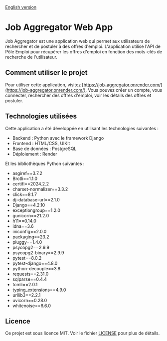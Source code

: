 [English version](README.en.md)


# Job Aggregator Web App

Job Aggregator est une application web qui permet aux utilisateurs de rechercher et de postuler à des offres d'emploi. L'application utilise l'API de Pôle Emploi pour récupérer les offres d'emploi en fonction des mots-clés de recherche de l'utilisateur.

## Comment utiliser le projet

Pour utiliser cette application, visitez [https://job-aggregator.onrender.com/](https://job-aggregator.onrender.com/). Vous pouvez créer un compte, vous connecter, rechercher des offres d'emploi, voir les détails des offres et postuler.

## Technologies utilisées

Cette application a été développée en utilisant les technologies suivantes :

- Backend : Python avec le framework Django
- Frontend : HTML/CSS, UIKit
- Base de données : PostgreSQL
- Déploiement : Render

Et les bibliothèques Python suivantes :

- asgiref==3.7.2
- Brotli==1.1.0
- certifi==2024.2.2
- charset-normalizer==3.3.2
- click==8.1.7
- dj-database-url==2.1.0
- Django==4.2.10
- exceptiongroup==1.2.0
- gunicorn==21.2.0
- h11==0.14.0
- idna==3.6
- iniconfig==2.0.0
- packaging==23.2
- pluggy==1.4.0
- psycopg2==2.9.9
- psycopg2-binary==2.9.9
- pytest==8.0.2
- pytest-django==4.8.0
- python-decouple==3.8
- requests==2.31.0
- sqlparse==0.4.4
- tomli==2.0.1
- typing_extensions==4.9.0
- urllib3==2.2.1
- uvicorn==0.28.0
- whitenoise==6.6.0

## Licence

Ce projet est sous licence MIT. Voir le fichier [LICENSE](LICENSE) pour plus de détails.